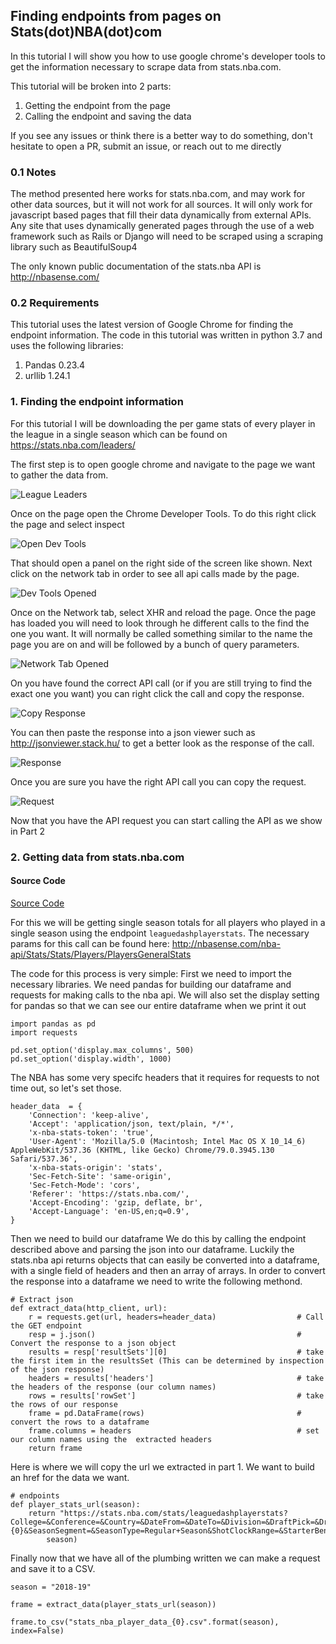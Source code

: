 ## Finding endpoints from pages on Stats(dot)NBA(dot)com

In this tutorial I will show you how to use google chrome's developer tools
to get the information necessary to scrape data from stats.nba.com.

This tutorial will be broken into 2 parts:
1. Getting the endpoint from the page
2. Calling the endpoint and saving the data

If you see any issues or think there is a better way to do something,
don't hesitate to open a PR, submit an issue, or reach out to me directly

### 0.1 Notes
The method presented here works for stats.nba.com, and may work for other data sources, but it will not work for all sources.
It will only work for javascript based pages that fill their data dynamically from external APIs. Any site that uses
dynamically generated pages through the use of a web framework such as Rails or Django will need to be scraped using a scraping library
such as BeautifulSoup4

The only known public documentation of the stats.nba API is http://nbasense.com/

### 0.2 Requirements
This tutorial uses the latest version of Google Chrome for finding the endpoint information.
The code in this tutorial was written in python 3.7 and uses the following libraries:
1. Pandas 0.23.4
2. urllib 1.24.1


### 1. Finding the endpoint information

For this tutorial I will be downloading the per game stats of every player in the league
in a single season which can be found on https://stats.nba.com/leaders/

The first step is to open google chrome and navigate to the page we want to gather the data from.

![League Leaders](screen_shots/players_page.png)

Once on the page open the Chrome Developer Tools. To do this
right click the page and select inspect

![Open Dev Tools](screen_shots/open_dev_tools.png)

That should open a panel on the right side of the screen like shown.
Next click on the network tab in order to see all api calls made by the page.

![Dev Tools Opened](screen_shots/dev_tools_opened.png)

Once on the Network tab, select XHR and reload the page. Once the page has loaded you will need
to look through he different calls to the find the one you want. It will normally
be called something similar to the name the page you are on and will be followed by a bunch of query parameters.

![Network Tab Opened](screen_shots/network_tab_opened.png)

On you have found the correct API call (or if you are still trying to find the exact one you want) you can right click the call and copy the response.

![Copy Response](screen_shots/copy_response.png)

You can then paste the response into a json viewer such as http://jsonviewer.stack.hu/ to get a better look as the response of the call.

![Response](screen_shots/response.png)

Once you are sure you have the right API call you can copy the request.

![Request](screen_shots/copy_url.png)


Now that you have the API request you can start calling the API as we show in Part 2



### 2. Getting data from stats.nba.com

#### Source Code

[Source Code](download_stats_nba_data.py)

For this we will be getting single season totals for all players who played in a single season using the endpoint `leaguedashplayerstats`.
The necessary params for this call can be found here: http://nbasense.com/nba-api/Stats/Stats/Players/PlayersGeneralStats

The code for this process is very simple:
First we need to import the necessary libraries. We need pandas for building our dataframe and requests for making calls to the nba api.
We will also set the display setting for pandas so that we can see our entire dataframe when we print it out
```
import pandas as pd
import requests

pd.set_option('display.max_columns', 500)
pd.set_option('display.width', 1000)
```

The NBA has some very specifc headers that it requires for requests to not time out, so let's set those.
```
header_data  = {
    'Connection': 'keep-alive',
    'Accept': 'application/json, text/plain, */*',
    'x-nba-stats-token': 'true',
    'User-Agent': 'Mozilla/5.0 (Macintosh; Intel Mac OS X 10_14_6) AppleWebKit/537.36 (KHTML, like Gecko) Chrome/79.0.3945.130 Safari/537.36',
    'x-nba-stats-origin': 'stats',
    'Sec-Fetch-Site': 'same-origin',
    'Sec-Fetch-Mode': 'cors',
    'Referer': 'https://stats.nba.com/',
    'Accept-Encoding': 'gzip, deflate, br',
    'Accept-Language': 'en-US,en;q=0.9',
}
```

Then we need to build our dataframe We do this by calling the endpoint described above and parsing the json into our dataframe.
Luckily the stats.nba api returns objects that can easily be converted into a dataframe, with a single field of headers and then an array of arrays.
In order to convert the response into a dataframe we need to write the following methond.
```
# Extract json
def extract_data(http_client, url):
    r = requests.get(url, headers=header_data)                  # Call the GET endpoint
    resp = j.json()                                             # Convert the response to a json object
    results = resp['resultSets'][0]                             # take the first item in the resultsSet (This can be determined by inspection of the json response)
    headers = results['headers']                                # take the headers of the response (our column names)
    rows = results['rowSet']                                    # take the rows of our response
    frame = pd.DataFrame(rows)                                  # convert the rows to a dataframe
    frame.columns = headers                                     # set our column names using the  extracted headers
    return frame

```

Here is where we will copy the url we extracted in part 1. We want to build an href for the data we want.
```
# endpoints
def player_stats_url(season):
    return "https://stats.nba.com/stats/leaguedashplayerstats?College=&Conference=&Country=&DateFrom=&DateTo=&Division=&DraftPick=&DraftYear=&GameScope=&GameSegment=&Height=&LastNGames=0&LeagueID=00&Location=&MeasureType=Base&Month=0&OpponentTeamID=0&Outcome=&PORound=0&PaceAdjust=N&PerMode=Totals&Period=0&PlayerExperience=&PlayerPosition=&PlusMinus=N&Rank=N&Season={0}&SeasonSegment=&SeasonType=Regular+Season&ShotClockRange=&StarterBench=&TeamID=0&TwoWay=0&VsConference=&VsDivision=&Weight=".format(
        season)

```

Finally now that we have all of the plumbing written we can make a request and save it to a CSV.
```
season = "2018-19"

frame = extract_data(player_stats_url(season))

frame.to_csv("stats_nba_player_data_{0}.csv".format(season), index=False)
```
